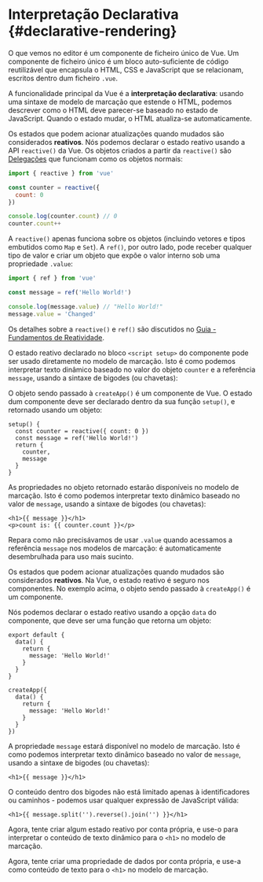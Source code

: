 # Interpretação Declarativa {#declarative-rendering}

<div class="sfc">

O que vemos no editor é um componente de ficheiro único de Vue. Um componente de ficheiro único é um bloco auto-suficiente de código reutilizável que encapsula o HTML, CSS e JavaScript que se relacionam, escritos dentro dum ficheiro `.vue`.

</div>

A funcionalidade principal da Vue é a **interpretação declarativa**: usando uma sintaxe de modelo de marcação que estende o HTML, podemos descrever como o HTML deve parecer-se baseado no estado de JavaScript. Quando o estado mudar, o HTML atualiza-se automaticamente.

<div class="composition-api">

Os estados que podem acionar atualizações quando mudados são considerados **reativos**. Nós podemos declarar o estado reativo usando a API `reactive()` da Vue. Os objetos criados a partir da `reactive()` são [Delegações](https://developer.mozilla.org/en-US/docs/Web/JavaScript/Reference/Global_Objects/Proxy) que funcionam como os objetos normais:

```js
import { reactive } from 'vue'

const counter = reactive({
  count: 0
})

console.log(counter.count) // 0
counter.count++
```

A `reactive()` apenas funciona sobre os objetos (incluindo vetores e tipos embutidos como `Map` e `Set`). A `ref()`, por outro lado, pode receber qualquer tipo de valor e criar um objeto que expõe o valor interno sob uma propriedade `.value`:

```js
import { ref } from 'vue'

const message = ref('Hello World!')

console.log(message.value) // "Hello World!"
message.value = 'Changed'
```

Os detalhes sobre a `reactive()` e `ref()` são discutidos no <a target="_blank" href="/guide/essentials/reactivity-fundamentals">Guia - Fundamentos de Reatividade</a>.

<div class="sfc">

O estado reativo declarado no bloco `<script setup>` do componente pode ser usado diretamente no modelo de marcação. Isto é como podemos interpretar texto dinâmico baseado no valor do objeto `counter` e a referência `message`, usando a sintaxe de bigodes (ou chavetas):

</div>

<div class="html">

O objeto sendo passado à `createApp()` é um componente de Vue. O estado dum componente deve ser declarado dentro da sua função `setup()`, e retornado usando um objeto:

```js{2,5}
setup() {
  const counter = reactive({ count: 0 })
  const message = ref('Hello World!')
  return {
    counter,
    message
  }
}
```

As propriedades no objeto retornado estarão disponíveis no modelo de marcação. Isto é como podemos interpretar texto dinâmico baseado no valor de `message`, usando a sintaxe de bigodes (ou chavetas):

</div>

```vue-html
<h1>{{ message }}</h1>
<p>count is: {{ counter.count }}</p>
```

Repara como não precisávamos de usar `.value` quando acessamos a referência `message` nos modelos de marcação: é automaticamente desembrulhada para uso mais sucinto.

</div>

<div class="options-api">

Os estados que podem acionar atualizações quando mudados são considerados **reativos**. Na Vue, o estado reativo é seguro nos componentes. <span class="html">No exemplo acima, o objeto sendo passado à `createApp()` é um componente.</span>

Nós podemos declarar o estado reativo usando a opção `data` do componente, que deve ser uma função que retorna um objeto:

<div class="sfc">

```js{3-5}
export default {
  data() {
    return {
      message: 'Hello World!'
    }
  }
}
```

</div>
<div class="html">

```js{3-5}
createApp({
  data() {
    return {
      message: 'Hello World!'
    }
  }
})
```

</div>

A propriedade `message` estará disponível no modelo de marcação. Isto é como podemos interpretar texto dinâmico baseado no valor de `message`, usando a sintaxe de bigodes (ou chavetas):

```vue-html
<h1>{{ message }}</h1>
```

</div>

O conteúdo dentro dos bigodes não está limitado apenas à identificadores ou caminhos - podemos usar qualquer expressão de JavaScript válida:

```vue-html
<h1>{{ message.split('').reverse().join('') }}</h1>
```

<div class="composition-api">

Agora, tente criar algum estado reativo por conta própria, e use-o para interpretar o conteúdo de texto dinâmico para o `<h1>` no modelo de marcação.

</div>

<div class="options-api">

Agora, tente criar uma propriedade de dados por conta própria, e use-a como conteúdo de texto para o `<h1>` no modelo de marcação.

</div>
